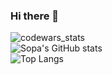 ### Hi there 👋

<!--
**SopaDePo1lo/SopaDePo1lo** is a ✨ _special_ ✨ repository because its `README.md` (this file) appears on your GitHub profile.

Here are some ideas to get you started:

- 🔭 I’m currently working on ...
- 🌱 I’m currently learning ...
- 👯 I’m looking to collaborate on ...
- 🤔 I’m looking for help with ...
- 💬 Ask me about ...
- 📫 How to reach me: ...
- 😄 Pronouns: ...
- ⚡ Fun fact: ...
-->
![codewars_stats](https://www.codewars.com/users/SopaDePollo/badges/large)
<br>
![Sopa's GitHub stats](https://github-readme-stats.vercel.app/api?username=SopaDePo1lo&show_icons=true&theme=gruvbox)
<br>
![Top Langs](https://github-readme-stats.vercel.app/api/top-langs/?username=SopaDePo1lo&layout=compact&theme=gruvbox)
